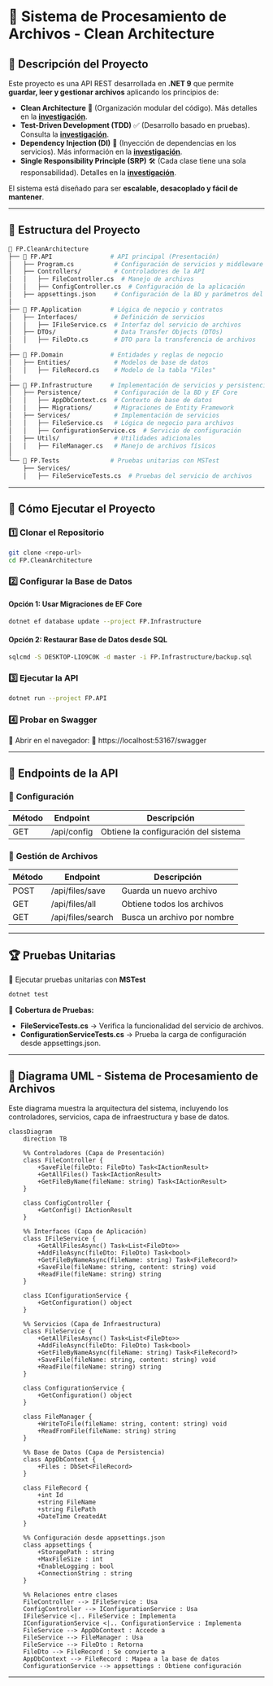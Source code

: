# 📂 Sistema de Procesamiento de Archivos - Clean Architecture

## 📌 **Descripción del Proyecto**
Este proyecto es una API REST desarrollada en **.NET 9** que permite **guardar, leer y gestionar archivos** aplicando los principios de:
- **Clean Architecture** 📂 (Organización modular del código). Más detalles en la [**investigación**](https://github.com/Danielammmm/Clean-Architecture/blob/92c36b2c59002bdfa8eb078e73f9a0b83b6de825/Investigaciones%20y%20aplicaciones/CA.docx).
- **Test-Driven Development (TDD)** ✅ (Desarrollo basado en pruebas). Consulta la [**investigación**](https://github.com/Danielammmm/Clean-Architecture/blob/92c36b2c59002bdfa8eb078e73f9a0b83b6de825/Investigaciones%20y%20aplicaciones/TDD.docx).
- **Dependency Injection (DI)** 🔄 (Inyección de dependencias en los servicios). Más información en la [**investigación**](https://github.com/Danielammmm/Clean-Architecture/blob/92c36b2c59002bdfa8eb078e73f9a0b83b6de825/Investigaciones%20y%20aplicaciones/DI.docx).
- **Single Responsibility Principle (SRP)** 🛠 (Cada clase tiene una sola responsabilidad). Detalles en la [**investigación**](https://github.com/Danielammmm/Clean-Architecture/blob/92c36b2c59002bdfa8eb078e73f9a0b83b6de825/Investigaciones%20y%20aplicaciones/SRP.docx).

El sistema está diseñado para ser **escalable, desacoplado y fácil de mantener**.

---

## 📂 **Estructura del Proyecto**
```bash
📂 FP.CleanArchitecture
├── 📂 FP.API                # API principal (Presentación)
│   ├── Program.cs           # Configuración de servicios y middleware
│   ├── Controllers/         # Controladores de la API
│   │   ├── FileController.cs  # Manejo de archivos
│   │   ├── ConfigController.cs  # Configuración de la aplicación
│   ├── appsettings.json     # Configuración de la BD y parámetros del sistema
│
├── 📂 FP.Application        # Lógica de negocio y contratos
│   ├── Interfaces/          # Definición de servicios
│   │   ├── IFileService.cs  # Interfaz del servicio de archivos
│   ├── DTOs/                # Data Transfer Objects (DTOs)
│   │   ├── FileDto.cs       # DTO para la transferencia de archivos
│
├── 📂 FP.Domain             # Entidades y reglas de negocio
│   ├── Entities/            # Modelos de base de datos
│   │   ├── FileRecord.cs    # Modelo de la tabla "Files"
│
├── 📂 FP.Infrastructure     # Implementación de servicios y persistencia
│   ├── Persistence/         # Configuración de la BD y EF Core
│   │   ├── AppDbContext.cs  # Contexto de base de datos
│   │   ├── Migrations/      # Migraciones de Entity Framework
│   ├── Services/            # Implementación de servicios
│   │   ├── FileService.cs   # Lógica de negocio para archivos
│   │   ├── ConfigurationService.cs  # Servicio de configuración
│   ├── Utils/               # Utilidades adicionales
│   │   ├── FileManager.cs   # Manejo de archivos físicos
│
└── 📂 FP.Tests              # Pruebas unitarias con MSTest
    ├── Services/
    │   ├── FileServiceTests.cs  # Pruebas del servicio de archivos
```

---

## 🚀 **Cómo Ejecutar el Proyecto**
### 1️⃣ Clonar el Repositorio
```sh
git clone <repo-url>
cd FP.CleanArchitecture
```

### 2️⃣ Configurar la Base de Datos
#### Opción 1: Usar Migraciones de EF Core
```sh
dotnet ef database update --project FP.Infrastructure
```
#### Opción 2: Restaurar Base de Datos desde SQL
```sh
sqlcmd -S DESKTOP-LIO9C0K -d master -i FP.Infrastructure/backup.sql
```

### 3️⃣ Ejecutar la API
```sh
dotnet run --project FP.API
```

### 4️⃣ Probar en Swagger
📌 Abrir en el navegador:
🔗 https://localhost:53167/swagger

---

## 📌 **Endpoints de la API**
### 🔹 **Configuración**
| Método | Endpoint      | Descripción                        |
|--------|-------------|----------------------------------|
| GET    | /api/config | Obtiene la configuración del sistema |

### 🔹 **Gestión de Archivos**
| Método | Endpoint         | Descripción                     |
|--------|----------------|---------------------------------|
| POST   | /api/files/save | Guarda un nuevo archivo        |
| GET    | /api/files/all  | Obtiene todos los archivos     |
| GET    | /api/files/search | Busca un archivo por nombre   |

---

## 🏆 **Pruebas Unitarias**
📌 Ejecutar pruebas unitarias con **MSTest**
```sh
dotnet test
```
📌 **Cobertura de Pruebas:**
- **FileServiceTests.cs** → Verifica la funcionalidad del servicio de archivos.
- **ConfigurationServiceTests.cs** → Prueba la carga de configuración desde appsettings.json.

---
## 📂 Diagrama UML - Sistema de Procesamiento de Archivos

Este diagrama muestra la arquitectura del sistema, incluyendo los controladores, servicios, capa de infraestructura y base de datos.

```mermaid
classDiagram
    direction TB

    %% Controladores (Capa de Presentación)
    class FileController {
        +SaveFile(fileDto: FileDto) Task<IActionResult>
        +GetAllFiles() Task<IActionResult>
        +GetFileByName(fileName: string) Task<IActionResult>
    }

    class ConfigController {
        +GetConfig() IActionResult
    }

    %% Interfaces (Capa de Aplicación)
    class IFileService {
        +GetAllFilesAsync() Task<List<FileDto>>
        +AddFileAsync(fileDto: FileDto) Task<bool>
        +GetFileByNameAsync(fileName: string) Task<FileRecord?>
        +SaveFile(fileName: string, content: string) void
        +ReadFile(fileName: string) string
    }

    class IConfigurationService {
        +GetConfiguration() object
    }

    %% Servicios (Capa de Infraestructura)
    class FileService {
        +GetAllFilesAsync() Task<List<FileDto>>
        +AddFileAsync(fileDto: FileDto) Task<bool>
        +GetFileByNameAsync(fileName: string) Task<FileRecord?>
        +SaveFile(fileName: string, content: string) void
        +ReadFile(fileName: string) string
    }

    class ConfigurationService {
        +GetConfiguration() object
    }

    class FileManager {
        +WriteToFile(fileName: string, content: string) void
        +ReadFromFile(fileName: string) string
    }

    %% Base de Datos (Capa de Persistencia)
    class AppDbContext {
        +Files : DbSet<FileRecord>
    }

    class FileRecord {
        +int Id
        +string FileName
        +string FilePath
        +DateTime CreatedAt
    }

    %% Configuración desde appsettings.json
    class appsettings {
        +StoragePath : string
        +MaxFileSize : int
        +EnableLogging : bool
        +ConnectionString : string
    }

    %% Relaciones entre clases
    FileController --> IFileService : Usa
    ConfigController --> IConfigurationService : Usa
    IFileService <|.. FileService : Implementa
    IConfigurationService <|.. ConfigurationService : Implementa
    FileService --> AppDbContext : Accede a
    FileService --> FileManager : Usa
    FileService --> FileDto : Retorna
    FileDto --> FileRecord : Se convierte a
    AppDbContext --> FileRecord : Mapea a la base de datos
    ConfigurationService --> appsettings : Obtiene configuración
```
---
